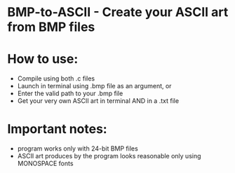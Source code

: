 # BMP-to-ASCII - Create your ASCII art from BMP files


# How to use:

- Compile using both .c files
- Launch in terminal using .bmp file as an argument, or
- Enter the valid path to your .bmp file
- Get your very own ASCII art in terminal AND in a .txt file

# Important notes:
- program works only with 24-bit BMP files
- ASCII art produces by the program looks reasonable only using MONOSPACE fonts
